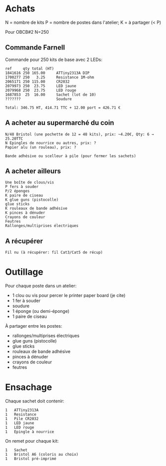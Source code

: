 Achats
======

N = nombre de kits
P = nombre de postes dans l'atelier; 
K = à partager (< P)

Pour OBCB#2 N=250

Commande Farnell
----------------

Commande pour 250 kits de base avec 2 LEDs:

    ref     qty total (HT)
    1841616 250 165.00     ATTiny2313A DIP
    1700277 250   3.25     Resistance 1M-ohm
    2065171 250 115.00     CR2032
    2079973 250  23.75     LED jaune
    2079968 250  23.75     LED rouge
    1687853  25  16.00     Sachet (lot de 10)
    ???????                Soudure

    Total: 346.75 HT, 414.71 TTC + 12.00 port = 426.71 €

A acheter au supermarché du coin
--------------------------------

    N/48 Bristol (une pochette de 12 = 48 kits), prix: ~4.20€, Qty: 6 → 25.20TTC
    N Epingles de nourrice ou autres, prix: ?
    Papier alu (un rouleau), prix: ?

    Bande adhésive ou scelleur à pile (pour fermer les sachets)

A acheter ailleurs
------------------

    Une boîte de clous/vis
    P fers à souder
    P/2 éponges
    K paire de ciseau
    K glue guns (pistocolle)
    glue sticks
    K rouleaux de bande adhésive
    K pinces à dénuder
    Crayons de couleur
    Feutres
    Rallonges/multiprises électriques

A récupérer
-----------

    Fil nu (à récupérer: fil Cat3/Cat5 de récup)
    
Outillage
=========

Pour chaque poste dans un atelier:
* 1 clou ou vis pour percer le printer paper board (je cite)
* 1 fer à souder
* soudure
* 1 éponge (ou demi-éponge)
* 1 paire de ciseau

À partager entre les postes:
* rallonges/multiprises électriques
* glue guns (pistocolle)
* glue sticks
* rouleaux de bande adhésive
* pinces à dénuder
* crayons de couleur
* feutres

Ensachage
=========

Chaque sachet doit contenir:

    1   ATTiny2313A
    1   Resistance
    1   Pile CR2032
    1   LED jaune
    1   LED rouge
    1   Epingle à nourrice

On remet pour chaque kit:

    1   Sachet
    1   Bristol A6 (coloris au choix)
    1   Bristol pré-imprimé
